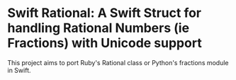 # Swift Rational: A Swift Struct for handling Rational Numbers (ie Fractions) with Unicode support

This project aims to port Ruby's Rational class or Python's fractions module in Swift. 
